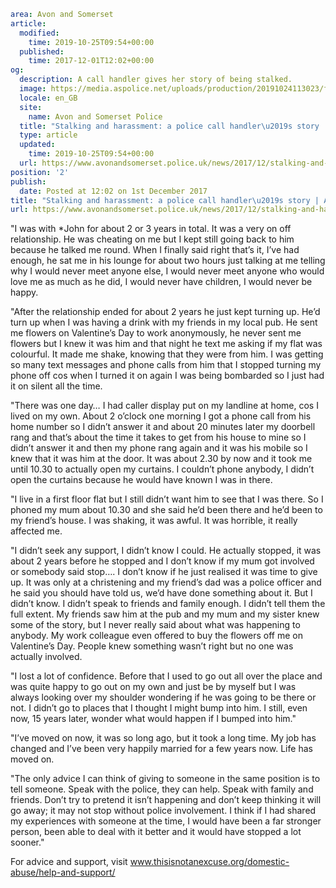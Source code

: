```yaml
area: Avon and Somerset
article:
  modified:
    time: 2019-10-25T09:54+00:00
  published:
    time: 2017-12-01T12:02+00:00
og:
  description: A call handler gives her story of being stalked.
  image: https://media.aspolice.net/uploads/production/20191024113023/fge84ypefqryff7bm91k.jpg
  locale: en_GB
  site:
    name: Avon and Somerset Police
  title: "Stalking and harassment: a police call handler\u2019s story | Avon and Somerset Police"
  type: article
  updated:
    time: 2019-10-25T09:54+00:00
  url: https://www.avonandsomerset.police.uk/news/2017/12/stalking-and-harassment-a-police-call-handlers-story/
position: '2'
publish:
  date: Posted at 12:02 on 1st December 2017
title: "Stalking and harassment: a police call handler\u2019s story | Avon and Somerset Police"
url: https://www.avonandsomerset.police.uk/news/2017/12/stalking-and-harassment-a-police-call-handlers-story/
```

"I was with *John for about 2 or 3 years in total. It was a very on off relationship. He was cheating on me but I kept still going back to him because he talked me round. When I finally said right that’s it, I’ve had enough, he sat me in his lounge for about two hours just talking at me telling why I would never meet anyone else, I would never meet anyone who would love me as much as he did, I would never have children, I would never be happy.

"After the relationship ended for about 2 years he just kept turning up. He’d turn up when I was having a drink with my friends in my local pub. He sent me flowers on Valentine’s Day to work anonymously, he never sent me flowers but I knew it was him and that night he text me asking if my flat was colourful. It made me shake, knowing that they were from him. I was getting so many text messages and phone calls from him that I stopped turning my phone off cos when I turned it on again I was being bombarded so I just had it on silent all the time.

"There was one day… I had caller display put on my landline at home, cos I lived on my own. About 2 o’clock one morning I got a phone call from his home number so I didn’t answer it and about 20 minutes later my doorbell rang and that’s about the time it takes to get from his house to mine so I didn’t answer it and then my phone rang again and it was his mobile so I knew that it was him at the door. It was about 2.30 by now and it took me until 10.30 to actually open my curtains. I couldn’t phone anybody, I didn’t open the curtains because he would have known I was in there.

"I live in a first floor flat but I still didn’t want him to see that I was there. So I phoned my mum about 10.30 and she said he’d been there and he’d been to my friend’s house. I was shaking, it was awful. It was horrible, it really affected me.

"I didn’t seek any support, I didn’t know I could. He actually stopped, it was about 2 years before he stopped and I don’t know if my mum got involved or somebody said stop…. I don’t know if he just realised it was time to give up. It was only at a christening and my friend’s dad was a police officer and he said you should have told us, we’d have done something about it. But I didn’t know. I didn’t speak to friends and family enough. I didn’t tell them the full extent. My friends saw him at the pub and my mum and my sister knew some of the story, but I never really said about what was happening to anybody. My work colleague even offered to buy the flowers off me on Valentine’s Day. People knew something wasn’t right but no one was actually involved.

"I lost a lot of confidence. Before that I used to go out all over the place and was quite happy to go out on my own and just be by myself but I was always looking over my shoulder wondering if he was going to be there or not. I didn’t go to places that I thought I might bump into him. I still, even now, 15 years later, wonder what would happen if I bumped into him."

"I’ve moved on now, it was so long ago, but it took a long time. My job has changed and I’ve been very happily married for a few years now. Life has moved on.

"The only advice I can think of giving to someone in the same position is to tell someone. Speak with the police, they can help. Speak with family and friends. Don’t try to pretend it isn’t happening and don’t keep thinking it will go away; it may not stop without police involvement. I think if I had shared my experiences with someone at the time, I would have been a far stronger person, been able to deal with it better and it would have stopped a lot sooner."

For advice and support, visit www.thisisnotanexcuse.org/domestic-abuse/help-and-support/
